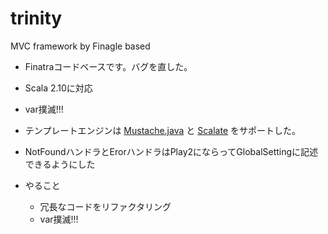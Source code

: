 trinity
=======

MVC framework by Finagle based

- Finatraコードベースです。バグを直した。
- Scala 2.10に対応
- var撲滅!!!
- テンプレートエンジンは [Mustache.java](https://github.com/spullara/mustache.java) と [Scalate](http://scalate.fusesource.org/) をサポートした。
- NotFoundハンドラとErorハンドラはPlay2にならってGlobalSettingに記述できるようにした

- やること
    - 冗長なコードをリファクタリング
    - var撲滅!!!
